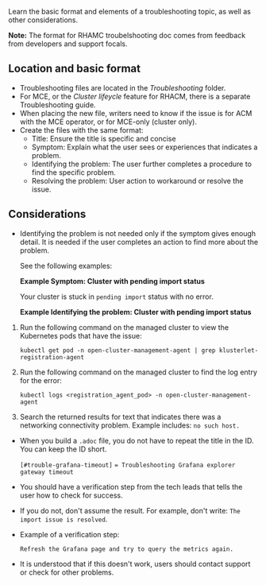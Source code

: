 Learn the basic format and elements of a troubleshooting topic, as well as other considerations.

**Note:** The format for RHAMC troubelshooting doc comes from feedback from developers and support focals.

## Location and basic format

- Troubleshooting files are located in the _Troubleshooting_ folder.
- For MCE, or the _Cluster lifeycle_ feature for RHACM, there is a separate Troubleshooting guide.
- When placing the new file, writers need to know if the issue is for ACM with the MCE operator, or for MCE-only (cluster only).
- Create the files with the same format:
  - Title: Ensure the title is specific and concise
  - Symptom: Explain what the user sees or experiences that indicates a problem.
  - Identifying the problem: The user further completes a procedure to find the specific problem.
  - Resolving the problem: User action to workaround or resolve the issue.

## Considerations

- Identifying the problem is not needed only if the symptom gives enough detail. It is needed if the user completes an action to find more about the problem. 

  See the following examples:
  
    **Example Symptom: Cluster with pending import status**
  
  Your cluster is stuck in `pending import` status with no error.

  **Example Identifying the problem: Cluster with pending import status**

1. Run the following command on the managed cluster to view the Kubernetes pods that have the issue:

    `kubectl get pod -n open-cluster-management-agent | grep klusterlet-registration-agent`

2. Run the following command on the managed cluster to find the log entry for the error:

    `kubectl logs <registration_agent_pod> -n open-cluster-management-agent`


4. Search the returned results for text that indicates there was a networking connectivity problem. Example includes: `no such host.`

- When you build a `.adoc` file, you do not have to repeat the title in the ID. You can keep the ID short. 


    `[#trouble-grafana-timeout]`
    `= Troubleshooting Grafana explorer gateway timeout`

- You should have a verification step from the tech leads that tells the user how to check for success. 

- If you do not, don't assume the result. For example, don't write: `The import issue is resolved`. 

- Example of a verification step:

  `Refresh the Grafana page and try to query the metrics again.`

- It is understood that if this doesn't work, users should contact support or check for other problems.
